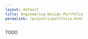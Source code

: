 ```yaml
---
layout: default
title: Engineering Design Portfolio
permalink: /projects/portfolio.html
---
```


TODO